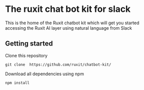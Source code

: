 # The ruxit chat bot kit for slack

This is the home of the Ruxit chatbot kit which will get you started accessing the Ruxit AI layer using natural language from Slack

## Getting started

Clone this repository

``` git clone  https://github.com/ruxit/chatbot-kit/ ```

Download all dependencies using npm

```npm install```
